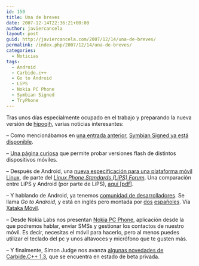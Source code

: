 ```yaml
---
id: 150
title: Una de breves
date: 2007-12-14T22:36:21+00:00
author: javiercancela
layout: post
guid: http://javiercancela.com/2007/12/14/una-de-breves/
permalink: /index.php/2007/12/14/una-de-breves/
categories:
  - Noticias
tags:
  - Android
  - Carbide.c++
  - Go to Android
  - LiPS
  - Nokia PC Phone
  - Symbian Signed
  - TryPhone
---
```

Tras unos días especialmente ocupado en el trabajo y preparando la nueva versión de [hipoqih](http://hipoqih.com), varias noticias interesantes:

&#8211; Como mencionábamos en [una entrada anterior](http://javiercancela.com/2007/11/29/firma-de-aplicaciones-en-symbian-novedades-en-symbian-signed/), [Symbian Signed ya está disponible](http://www.symbian.com/news/pr/2007/pr20079685.html "Symbian’s Improved Developer Signing Processes are now available").

&#8211; [Una página curiosa](http://www.tryphone.com/home.seam "TryPhone beta") que permite probar versiones flash de distintos dispositivos móviles.

&#8211; Después de Android, una [nueva especificación para una plataforma móvil Linux](http://www.engadget.com/2007/12/08/lips-forum-finalizes-release-1-0-specifications-take-that-oh/ "LiPS Forum finalizes Release 1.0 specifications -- take that, OHA"), de parte del [_Linux Phone Standards (LiPS) Forum_](http://lipsforum.org/). Una comparación entre LiPS y Android (por parte de LiPS), [aquí [pdf]](http://www.lipsforum.org/downloads/lips_android_qna_111207.pdf "Q&A - LiPS and Android/OHA").

&#8211; Y hablando de Android, ya tenemos [comunidad de desarrolladores](http://www.gotoandroid.com/ "Go to Android"). Se llama _Go to Android_, y está en inglés pero montada por [dos](http://fdelpozo.com.es/ "Blog personal de fdelpozo") [españoles](http://5lineas.com/ "5l�neas"). Vía [Xataka Móvil](http://www.xatakamovil.com/2007/12/11-go-to-android-nace-una-comunidad-de-desarrolladores "Go to Android, nace una comunidad de desarrolladores").

&#8211; Desde Nokia Labs nos presentan [Nokia PC Phone](http://www.nokia.com/betalabs/pcphone "Nokia - PC Phone"), aplicación desde la que podremos hablar, enviar SMSs y gestionar los contactos de nuestro móvil. Es decir, necesitas el móvil para hacerlo, pero al menos puedes utilizar el teclado del pc y unos altavoces y micrófono que te gusten más.

&#8211; Y finalmente, Simon Judge nos avanza [algunas novedades de Carbide.C++ 1.3](http://mobilephonedevelopment.com/archives/515 "Carbide.c++ 1.3 Beta"), que se encuentra en estado de beta privada.